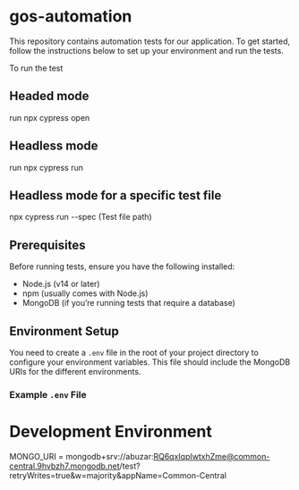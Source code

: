# gos-automation


This repository contains automation tests for our application. To get started, follow the instructions below to set up your environment and run the tests.

To run the test 

## Headed mode
run npx cypress open

## Headless mode
run npx cypress run

## Headless mode for a specific test file
npx cypress run --spec (Test file path)


## Prerequisites

Before running tests, ensure you have the following installed:

- Node.js (v14 or later)
- npm (usually comes with Node.js)
- MongoDB (if you’re running tests that require a database)

## Environment Setup

You need to create a `.env` file in the root of your project directory to configure your environment variables. This file should include the MongoDB URIs for the different environments.

### Example `.env` File


# Development Environment

MONGO_URI = mongodb+srv://abuzar:RQ6qxIqpIwtxhZme@common-central.9hvbzh7.mongodb.net/test?retryWrites=true&w=majority&appName=Common-Central

